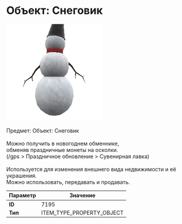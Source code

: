 # Объект: Снеговик

![Item Image](../img/7195.webp?raw=true)

Предмет: Объект: Снеговик<br><br>Можно получить в новогоднем обменнике,<br>обменяв праздничные монеты на осколки.<br>(/gps > Праздничное обновление > Сувенирная лавка)<br><br>Используется для изменения внешнего вида недвижимости и её украшения.<br>Можно использовать, передавать и продавать.


| Параметр | Значение |
|----------|----------|
| **ID** | 7195 |
| **Тип** | ITEM_TYPE_PROPERTY_OBJECT |

